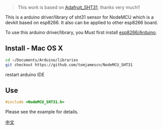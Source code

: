 > This work is based on [Adafruit_SHT31](https://github.com/adafruit/Adafruit_SHT31), thanks very much!!

This is a arduino driver/library of sht31 sensor for NodeMCU which is a devkit based on esp8266. It also can be applied to other esp8266 board.

To use this arduino driver/library, you Must first install [esp8266/Arduino](https://github.com/esp8266/Arduino).

## Install - Mac OS X
```bash
cd ~/Documents/Arduino/libraries
git checkout https://github.com/tomjamescn/NodeMCU_SHT31
```
restart arduino IDE

## Use
```c
#include <NodeMCU_SHT31.h>
```

Please see the example for details.

[中文]()